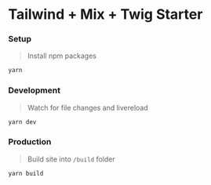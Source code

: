 # Tailwind + Mix + Twig Starter

### Setup
> Install npm packages
```sh
yarn
```

### Development
> Watch for file changes and livereload
```sh
yarn dev
```

### Production
> Build site into `/build` folder
```sh
yarn build
```

